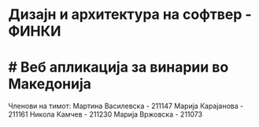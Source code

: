 # Дизајн и архитектура на софтвер - ФИНКИ
# # Веб апликација за винарии во Македонија
Членови на тимот:
Мартина Василевска - 211147
Марија Карајанова - 211161
Никола Камчев - 211230
Марија Вржовска - 211073
